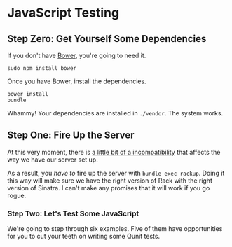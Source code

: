 # JavaScript Testing

## Step Zero: Get Yourself Some Dependencies

If you don't have [Bower](http://bower.io), you're going to need it.

```shell
sudo npm install bower
```

Once you have Bower, install the dependencies.

```shell
bower install
bundle
```

Whammy! Your dependencies are installed in `./vendor`. The system works.

## Step One: Fire Up the Server

At this very moment, there is [a little bit of a incompatibility](https://github.com/sinatra/sinatra/pull/907) that affects the way we have our server set up.

As a result, you *have to* fire up the server with `bundle exec rackup`. Doing it this way will make sure we have the right version of Rack with the right version of Sinatra. I can't make any promises that it will work if you go rogue.

### Step Two: Let's Test Some JavaScript

We're going to step through six examples. Five of them have opportunities for you to cut your teeth on writing some Qunit tests.